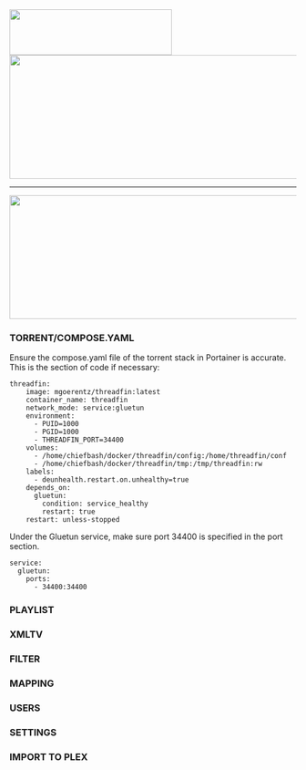 <img width="285" height="80" src="https://github.com/user-attachments/assets/875960ea-1f76-4ea7-81b1-cc3379d5dccf" />

<img width="810" height="217" src="https://github.com/user-attachments/assets/7dd28f03-82de-4526-9dd1-14fb62510055" />
<p>
</p>

---

<img width="810" height="217" src="https://github.com/user-attachments/assets/6b9c4e2c-4697-40f2-8a4f-1da00f97b941" />

### TORRENT/COMPOSE.YAML

<p>
Ensure the compose.yaml file of the torrent stack in Portainer is accurate. This is the section of code if necessary:
</p>

```
threadfin:
    image: mgoerentz/threadfin:latest
    container_name: threadfin
    network_mode: service:gluetun
    environment:
      - PUID=1000
      - PGID=1000
      - THREADFIN_PORT=34400
    volumes:
      - /home/chiefbash/docker/threadfin/config:/home/threadfin/conf
      - /home/chiefbash/docker/threadfin/tmp:/tmp/threadfin:rw
    labels:
      - deunhealth.restart.on.unhealthy=true
    depends_on:
      gluetun:
        condition: service_healthy
        restart: true
    restart: unless-stopped
```

<p>
Under the Gluetun service, make sure port 34400 is specified in the port section.
</p>

```
service:
  gluetun:
    ports:
      - 34400:34400
```

### PLAYLIST

### XMLTV

### FILTER

### MAPPING

### USERS

### SETTINGS

### IMPORT TO PLEX
